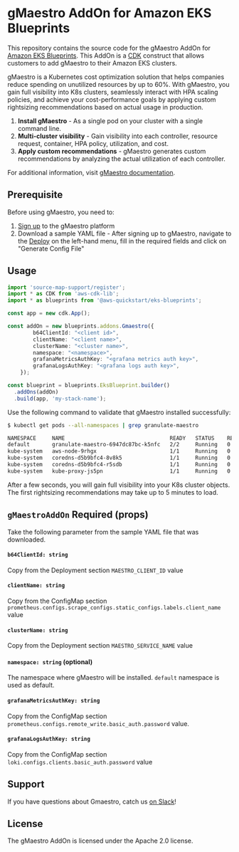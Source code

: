 # gMaestro AddOn for Amazon EKS Blueprints

This repository contains the source code for the gMaestro AddOn for [Amazon EKS Blueprints](https://aws-quickstart.github.io/cdk-eks-blueprints/). This AddOn is a [CDK](https://aws.amazon.com/cdk/) construct that allows customers to add gMaestro to their Amazon EKS clusters.

gMaestro is a Kubernetes cost optimization solution that helps companies reduce spending on unutilized resources by up to 60%.
With gMaestro, you gain full visibility into K8s clusters, seamlessly interact with HPA scaling policies, and achieve your cost-performance goals by applying custom rightsizing recommendations based on actual usage in production.
1. **Install gMaestro** - As a single pod on your cluster with a single command line.
2. **Multi-cluster visibility** - Gain visibility into each controller, resource request, container, HPA policy, utilization, and cost.
3. **Apply custom recommendations** - gMaestro generates custom recommendations by analyzing the actual utilization of each controller.

For additional information, visit [gMaestro documentation](https://gmaestro.gitbook.io/gmaestro-docs/).

## Prerequisite 
Before using gMaestro, you need to:
1. [Sign up](https://app.granulate.io/gMaestroSignup) to the gMaestro platform
2. Download a sample YAML file - After signing up to gMaestro, navigate to the [Deploy](https://app.granulate.io/deploy) on the left-hand menu, fill in the required fields and click on "Generate Config File" 


## Usage

```typescript
import 'source-map-support/register';
import * as CDK from 'aws-cdk-lib';
import * as blueprints from '@aws-quickstart/eks-blueprints';

const app = new cdk.App();

const addOn = new blueprints.addons.Gmaestro({
        b64ClientId: "<client id>",
        clientName: "<client name>",
        clusterName: "<cluster name>",
        namespace: "<namespace>",
        grafanaMetricsAuthKey: "<grafana metrics auth key>",
        grafanaLogsAuthKey: "<grafana logs auth key>",
    });

const blueprint = blueprints.EksBlueprint.builder()
  .addOns(addOn)
  .build(app, 'my-stack-name');
```

Use the following command to validate that gMaestro installed successfully:

```bash
$ kubectl get pods --all-namespaces | grep granulate-maestro

NAMESPACE     NAME                                 READY   STATUS    RESTARTS   AGE
default       granulate-maestro-6947dc87bc-k5nfc   2/2     Running   0          11m
kube-system   aws-node-9rhgx                       1/1     Running   0          16m
kube-system   coredns-d5b9bfc4-8v8k5               1/1     Running   0          21m
kube-system   coredns-d5b9bfc4-r5sdb               1/1     Running   0          21m
kube-system   kube-proxy-js5pn                     1/1     Running   0          16m
```

After a few seconds, you will gain full visibility into your K8s cluster objects.
The first rightsizing recommendations may take up to 5 minutes to load.

## `gMaestroAddOn` Required (props)
Take the following parameter from the sample YAML file that was downloaded.

#### `b64ClientId: string`

Copy from the Deployment section `MAESTRO_CLIENT_ID` value

#### `clientName: string`

Copy from the ConfigMap section `prometheus.configs.scrape_configs.static_configs.labels.client_name` value

#### `clusterName: string`

Copy from the Deployment section `MAESTRO_SERVICE_NAME` value

#### `namespace: string` (optional)

The namespace where gMaestro will be installed. `default` namespace is used as default.

#### `grafanaMetricsAuthKey: string`

Copy from the ConfigMap section `prometheus.configs.remote_write.basic_auth.password` value.

#### `grafanaLogsAuthKey: string`

Copy from the ConfigMap section `loki.configs.clients.basic_auth.password` value

## Support

If you have questions about Gmaestro, catch us [on Slack](https://granulatecommunity.slack.com/archives/C03RK0HN2TU)!

## License

The gMaestro AddOn is licensed under the Apache 2.0 license.
